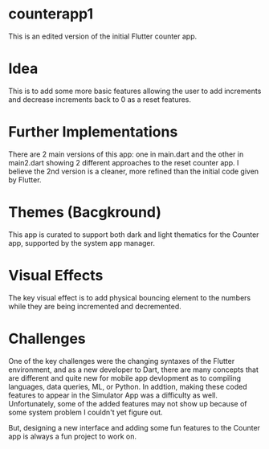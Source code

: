 # counterapp1

This is an edited version of the initial Flutter counter app.

# Idea

This is to add some more basic features allowing the user to add increments and decrease increments back to 0 as a reset features.

# Further Implementations

There are 2 main versions of this app: one in main.dart and the other in main2.dart showing 2 different approaches to the reset counter app. I believe the 2nd version is a cleaner, more refined than the initial code given by Flutter.

# Themes (Bacgkround)

This app is curated to support both dark and light thematics for the Counter app, supported by the system app manager.

# Visual Effects

The key visual effect is to add physical bouncing element to the numbers while they are being incremented and decremented.

# Challenges

One of the key challenges were the changing syntaxes of the Flutter environment, and as a new developer to Dart, there are many concepts that are different and quite new for mobile app devlopment as to compiling languages, data queries, ML, or Python. In addtion, making these coded features to appear in the Simulator App was a difficulty as well. Unfortunately, some of the added features may not show up because of some system problem I couldn't yet figure out.

But, designing a new interface and adding some fun features to the Counter app is always a fun project to work on.
